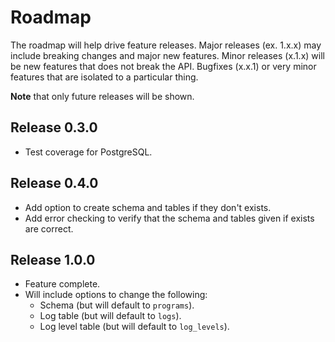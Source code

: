# Roadmap

The roadmap will help drive feature releases.
Major releases (ex. 1.x.x) may include breaking changes and major new features.
Minor releases (x.1.x) will be new features that does not break the API.
Bugfixes (x.x.1) or very minor features that are isolated to a particular thing.

**Note** that only future releases will be shown.

## Release 0.3.0

* Test coverage for PostgreSQL.

## Release 0.4.0

* Add option to create schema and tables if they don't exists.
* Add error checking to verify that the schema and tables given if exists are
  correct.

## Release 1.0.0

* Feature complete.
* Will include options to change the following:
  * Schema (but will default to `programs`).
  * Log table (but will default to `logs`).
  * Log level table (but will default to `log_levels`).
